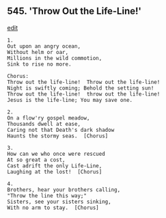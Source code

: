 
## 545.  'Throw Out the Life-Line!'
[edit](https://docs.google.com/document/d/1_QhccHwE8PBXFc03L0xgOOFzK8ZNX_zs/edit?mode=html)



    1.
    Out upon an angry ocean,
    Without helm or oar,
    Millions in the wild commotion,
    Sink to rise no more.

    Chorus:
    Throw out the life-line!  Throw out the life-line!
    Night is swiftly coming; Behold the setting sun!
    Throw out the life-line!  throw out the life-line!
    Jesus is the life-line; You may save one.

    2.
    On a flow'ry gospel meadow,
    Thousands dwell at ease,
    Caring not that Death's dark shadow
    Haunts the stormy seas.  [Chorus]

    3.
    How can we who once were rescued
    At so great a cost,
    Cast adrift the only Life-Line,
    Laughing at the lost!  [Chorus]

    4.
    Brothers, hear your brothers calling,
    "Throw the line this way;"
    Sisters, see your sisters sinking,
    With no arm to stay.  [Chorus]
